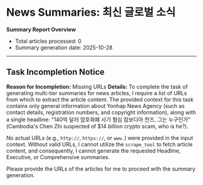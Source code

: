 # News Summaries: 최신 글로벌 소식

**Summary Report Overview**
- Total articles processed: 0
- Summary generation date: 2025-10-28

---

## Task Incompletion Notice

**Reason for Incompletion:** Missing URLs
**Details:** To complete the task of generating multi-tier summaries for news articles, I require a list of URLs from which to extract the article content. The provided context for this task contains only general information about Yonhap News Agency (such as contact details, registration numbers, and copyright information), along with a single headline: "140억 달러 암호화폐 사기 혐심 캄보디아 천즈, 그는 누구인가" (Cambodia's Chen Zhi suspected of $14 billion crypto scam, who is he?).

No actual URLs (e.g., `http://`, `https://`, or `www.`) were provided in the input context. Without valid URLs, I cannot utilize the `scrape_tool` to fetch article content, and consequently, I cannot generate the requested Headline, Executive, or Comprehensive summaries.

Please provide the URLs of the articles for me to proceed with the summary generation.